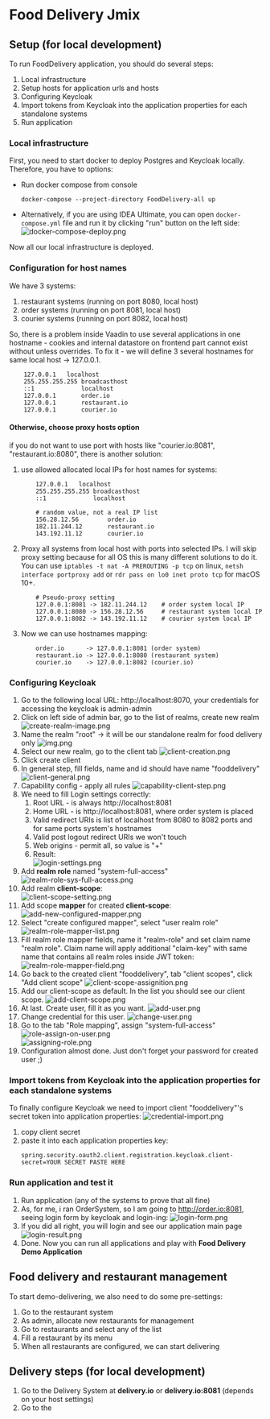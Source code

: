 # Food Delivery Jmix



## Setup (for local development)

To run FoodDelivery application, you should do several steps:
1. Local infrastructure
2. Setup hosts for application urls and hosts
3. Configuring Keycloak
4. Import tokens from Keycloak into the application properties for each standalone systems
5. Run application

### Local infrastructure
First, you need to start docker to deploy Postgres and Keycloak locally. Therefore, you have to options:
* Run docker compose from console
    ```shell
    docker-compose --project-directory FoodDelivery-all up
    ```
* Alternatively, if you are using IDEA Ultimate, you can open `docker-compose.yml` file and run it by clicking "run" button on the left side:
![docker-compose-deploy.png](public/docker-step/docker-compose-deploy.png)

Now all our local infrastructure is deployed.

### Configuration for host names

We have 3 systems:
1. restaurant systems (running on port 8080, local host)
2. order systems (running on port 8081, local host)
3. courier systems (running on port 8082, local host)

So, there is a problem inside Vaadin to use several applications in one hostname - cookies and internal datastore on frontend part cannot exist without unless overrides.
To fix it - we will define 3 several hostnames for same local host -> 127.0.0.1.

```
    127.0.0.1	localhost
    255.255.255.255	broadcasthost
    ::1             localhost
    127.0.0.1       order.io
    127.0.0.1       restaurant.io
    127.0.0.1       courier.io
```
#### Otherwise, choose proxy hosts option
if you do not want to use port with hosts like "courier.io:8081", "restaurant.io:8080", there is another solution:
1. use allowed allocated local IPs for host names for systems:
    ```
        127.0.0.1	localhost
        255.255.255.255	broadcasthost
        ::1             localhost
   
        # random value, not a real IP list
        156.28.12.56        order.io 
        182.11.244.12       restaurant.io
        143.192.11.12       courier.io
    ```
2. Proxy all systems from local host with ports into selected IPs. 
I will skip proxy setting because for all OS this is many different solutions to do it. 
You can use `iptables -t nat -A PREROUTING -p tcp` on linux, `netsh interface portproxy add` or `rdr pass on lo0 inet proto tcp` for macOS 10+.
    ```
        # Pseudo-proxy setting
        127.0.0.1:8081 -> 182.11.244.12    # order system local IP
        127.0.0.1:8080 -> 156.28.12.56     # restaurant system local IP
        127.0.0.1:8082 -> 143.192.11.12    # courier system local IP
    ```
3. Now we can use hostnames mapping:
    ```text
        order.io      -> 127.0.0.1:8081 (order system)
        restaurant.io -> 127.0.0.1:8080 (restaurant system)
        courier.io    -> 127.0.0.1:8082 (courier.io)
    ```

### Configuring Keycloak

1. Go to the following local URL: http://localhost:8070, your credentials for accessing the keycloak is admin-admin
2. Click on left side of admin bar, go to the list of realms, create new realm<br/>
    ![create-realm-image.png](public/keycloak-step/create-realm-image.png)
3. Name the realm "root" -> it will be our standalone realm for food delivery only
    ![img.png](public/keycloak-step/realm-form-creation.png)
4. Select our new realm, go to the client tab
    ![client-creation.png](public/keycloak-step/client-creation.png)
5. Click create client
6. In general step, fill fields, name and id should have name "fooddelivery"
   ![client-general.png](public/keycloak-step/client-general.png)
7. Capability config - apply all rules
   ![capability-client-step.png](public/keycloak-step/capability-client-step.png)
8. We need to fill Login settings correctly:
   1. Root URL - is always http://localhost:8081
   2. Home URL - is http://localhost:8081, where order system is placed
   3. Valid redirect URIs is list of localhost from 8080 to 8082 ports and for same ports system's hostnames
   4. Valid post logout redirect URIs we won't touch
   5. Web origins - permit all, so value is "+"
   6. Result:<br/>
       ![login-settings.png](public/keycloak-step/login-settings.png)
9. Add **realm role** named "system-full-access"<br/>
    ![realm-role-sys-full-access.png](public/keycloak-step/realm-role-sys-full-access.png)
10. Add realm **client-scope**:<br/>
    ![client-scope-setting.png](public/keycloak-step/client-scope-setting.png)
11. Add scope **mapper** for created **client-scope**:
    ![add-new-configured-mapper.png](public/keycloak-step/add-new-configured-mapper.png)
12. Select "create configured mapper", select "user realm role"
    ![realm-role-mapper-list.png](public/keycloak-step/realm-role-mapper-list.png)
13. Fill realm role mapper fields, name it "realm-role" and set claim name "realm role". 
    Claim name will apply additional "claim-key" with same name that contains all realm roles inside JWT token:
    ![realm-role-mapper-field.png](public/keycloak-step/realm-role-mapper-field.png)
14. Go back to the created client "fooddelivery", tab "client scopes", click "Add client scope"
    ![client-scope-assignition.png](public/keycloak-step/client-scope-assignition.png)
15. Add our client-scope as default. In the list you should see our client scope.
    ![add-client-scope.png](public/keycloak-step/add-client-scope.png)
16. At last. Create user, fill it as you want.
    ![add-user.png](public/keycloak-step/add-user.png)
17. Change credential for this user.
    ![change-user.png](public/keycloak-step/change-user.png)
18. Go to the tab "Role mapping", assign "system-full-access"
    ![role-assign-on-user.png](public/keycloak-step/role-assign-on-user.png)<br/>
    ![assigning-role.png](public/keycloak-step/assigning-role.png)
19. Configuration almost done. Just don't forget your password for created user ;)



### Import tokens from Keycloak into the application properties for each standalone systems

To finally configure Keycloak we need to import client "fooddelivery"'s secret token into application properties:
![credential-import.png](public/keycloak-import-step/credential-import.png)
1. copy client secret
2. paste it into each application properties key:
    ```properties
    spring.security.oauth2.client.registration.keycloak.client-secret=YOUR SECRET PASTE HERE
    ```
   
### Run application and test it
1. Run application (any of the systems to prove that all fine)
2. As, for me, i ran OrderSystem, so I am going to http://order.io:8081, seeing login form by keycloak and login-ing:
   ![login-form.png](public/login-step/login-form.png)
3. If you did all right, you will login and see our application main page
   ![login-result.png](public/login-step/login-result.png)
4. Done. Now you can run all applications and play with **Food Delivery Demo Application**


## Food delivery and restaurant management

To start demo-delivering, we also need to do some pre-settings:
1. Go to the restaurant system
2. As admin, allocate new restaurants for management
3. Go to restaurants and select any of the list
4. Fill a restaurant by its menu
5. When all restaurants are configured, we can start delivering


## Delivery steps (for local development)
1. Go to the Delivery System at **delivery.io** or **delivery.io:8081** (depends on your host settings)
2. Go to the 